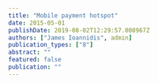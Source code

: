 ```yaml
---
title: "Mobile payment hotspot"
date: 2015-05-01
publishDate: 2019-08-02T12:29:57.008967Z
authors: ["James Ioannidis", admin]
publication_types: ["8"]
abstract: ""
featured: false
publication: ""
---
```


